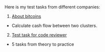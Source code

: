 Here is my test tasks from different companies:
1) [About bitcoins](https://github.com/omakarevich/tests/tree/main/about_bitcoins) 
- Calculate cash flow between two clusters.
2) [Test task for code reviewer](https://github.com/omakarevich/tests/tree/main/test_task_for_code_reviewer)
- 5 tasks from theory to practice
